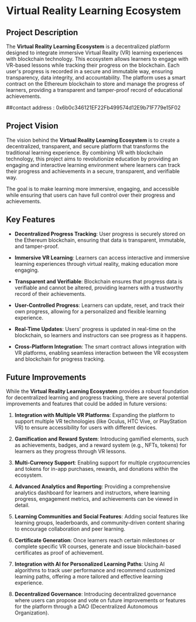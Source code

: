 # Virtual Reality Learning Ecosystem

## Project Description

The **Virtual Reality Learning Ecosystem** is a decentralized platform designed to integrate immersive Virtual Reality (VR) learning experiences with blockchain technology. This ecosystem allows learners to engage with VR-based lessons while tracking their progress on the blockchain. Each user's progress is recorded in a secure and immutable way, ensuring transparency, data integrity, and accountability. The platform uses a smart contract on the Ethereum blockchain to store and manage the progress of learners, providing a transparent and tamper-proof record of educational achievements.

##contact address  : 0x6b0c346121EF22Fb499574d12E9b71F779e15F02

## Project Vision

The vision behind the **Virtual Reality Learning Ecosystem** is to create a decentralized, transparent, and secure platform that transforms the traditional learning experience. By combining VR with blockchain technology, this project aims to revolutionize education by providing an engaging and interactive learning environment where learners can track their progress and achievements in a secure, transparent, and verifiable way.

The goal is to make learning more immersive, engaging, and accessible while ensuring that users can have full control over their progress and achievements.

## Key Features

- **Decentralized Progress Tracking**: User progress is securely stored on the Ethereum blockchain, ensuring that data is transparent, immutable, and tamper-proof.
  
- **Immersive VR Learning**: Learners can access interactive and immersive learning experiences through virtual reality, making education more engaging.
  
- **Transparent and Verifiable**: Blockchain ensures that progress data is verifiable and cannot be altered, providing learners with a trustworthy record of their achievements.
  
- **User-Controlled Progress**: Learners can update, reset, and track their own progress, allowing for a personalized and flexible learning experience.
  
- **Real-Time Updates**: Users’ progress is updated in real-time on the blockchain, so learners and instructors can see progress as it happens.
  
- **Cross-Platform Integration**: The smart contract allows integration with VR platforms, enabling seamless interaction between the VR ecosystem and blockchain for progress tracking.


## Future Improvements

While the **Virtual Reality Learning Ecosystem** provides a robust foundation for decentralized learning and progress tracking, there are several potential improvements and features that could be added in future versions:

1. **Integration with Multiple VR Platforms**: Expanding the platform to support multiple VR technologies (like Oculus, HTC Vive, or PlayStation VR) to ensure accessibility for users with different devices.
   
2. **Gamification and Reward System**: Introducing gamified elements, such as achievements, badges, and a reward system (e.g., NFTs, tokens) for learners as they progress through VR lessons.
   
3. **Multi-Currency Support**: Enabling support for multiple cryptocurrencies and tokens for in-app purchases, rewards, and donations within the ecosystem.
   
4. **Advanced Analytics and Reporting**: Providing a comprehensive analytics dashboard for learners and instructors, where learning progress, engagement metrics, and achievements can be viewed in detail.
   
5. **Learning Communities and Social Features**: Adding social features like learning groups, leaderboards, and community-driven content sharing to encourage collaboration and peer learning.
   
6. **Certificate Generation**: Once learners reach certain milestones or complete specific VR courses, generate and issue blockchain-based certificates as proof of achievement.
   
7. **Integration with AI for Personalized Learning Paths**: Using AI algorithms to track user performance and recommend customized learning paths, offering a more tailored and effective learning experience.
   
8. **Decentralized Governance**: Introducing decentralized governance where users can propose and vote on future improvements or features for the platform through a DAO (Decentralized Autonomous Organization).

